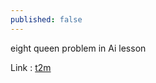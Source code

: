 ```yaml
---
published: false
---
```

eight queen problem in Ai lesson






Link :
[t2m](https://github.com/pouya2000/eight_queen "eight queen problem")